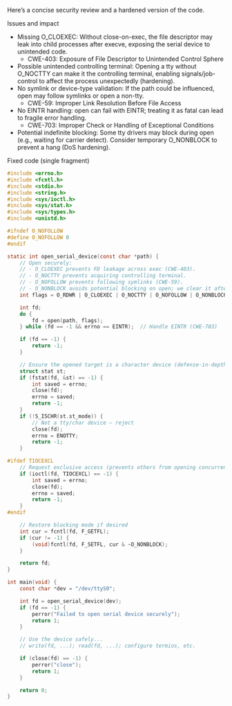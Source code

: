 Here’s a concise security review and a hardened version of the code.

Issues and impact
- Missing O_CLOEXEC: Without close-on-exec, the file descriptor may leak into child processes after execve, exposing the serial device to unintended code.
  - CWE-403: Exposure of File Descriptor to Unintended Control Sphere
- Possible unintended controlling terminal: Opening a tty without O_NOCTTY can make it the controlling terminal, enabling signals/job-control to affect the process unexpectedly (hardening).
- No symlink or device-type validation: If the path could be influenced, open may follow symlinks or open a non-tty.
  - CWE-59: Improper Link Resolution Before File Access
- No EINTR handling: open can fail with EINTR; treating it as fatal can lead to fragile error handling.
  - CWE-703: Improper Check or Handling of Exceptional Conditions
- Potential indefinite blocking: Some tty drivers may block during open (e.g., waiting for carrier detect). Consider temporary O_NONBLOCK to prevent a hang (DoS hardening).

Fixed code (single fragment)
```c
#include <errno.h>
#include <fcntl.h>
#include <stdio.h>
#include <string.h>
#include <sys/ioctl.h>
#include <sys/stat.h>
#include <sys/types.h>
#include <unistd.h>

#ifndef O_NOFOLLOW
#define O_NOFOLLOW 0
#endif

static int open_serial_device(const char *path) {
    // Open securely:
    // - O_CLOEXEC prevents FD leakage across exec (CWE-403).
    // - O_NOCTTY prevents acquiring controlling terminal.
    // - O_NOFOLLOW prevents following symlinks (CWE-59).
    // - O_NONBLOCK avoids potential blocking on open; we clear it after.
    int flags = O_RDWR | O_CLOEXEC | O_NOCTTY | O_NOFOLLOW | O_NONBLOCK;

    int fd;
    do {
        fd = open(path, flags);
    } while (fd == -1 && errno == EINTR);  // Handle EINTR (CWE-703)

    if (fd == -1) {
        return -1;
    }

    // Ensure the opened target is a character device (defense-in-depth)
    struct stat st;
    if (fstat(fd, &st) == -1) {
        int saved = errno;
        close(fd);
        errno = saved;
        return -1;
    }
    if (!S_ISCHR(st.st_mode)) {
        // Not a tty/char device – reject
        close(fd);
        errno = ENOTTY;
        return -1;
    }

#ifdef TIOCEXCL
    // Request exclusive access (prevents others from opening concurrently)
    if (ioctl(fd, TIOCEXCL) == -1) {
        int saved = errno;
        close(fd);
        errno = saved;
        return -1;
    }
#endif

    // Restore blocking mode if desired
    int cur = fcntl(fd, F_GETFL);
    if (cur != -1) {
        (void)fcntl(fd, F_SETFL, cur & ~O_NONBLOCK);
    }

    return fd;
}

int main(void) {
    const char *dev = "/dev/ttyS0";

    int fd = open_serial_device(dev);
    if (fd == -1) {
        perror("Failed to open serial device securely");
        return 1;
    }

    // Use the device safely...
    // write(fd, ...); read(fd, ...); configure termios, etc.

    if (close(fd) == -1) {
        perror("close");
        return 1;
    }

    return 0;
}
```